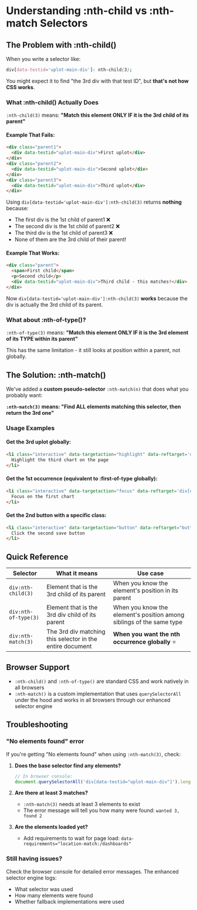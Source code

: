 # Understanding :nth-child vs :nth-match Selectors

## The Problem with :nth-child()

When you write a selector like:

```css
div[data-testid='uplot-main-div']: nth-child(3);
```

You might expect it to find "the 3rd div with that test ID", but **that's not how CSS works**.

### What :nth-child() Actually Does

`:nth-child(3)` means: **"Match this element ONLY IF it is the 3rd child of its parent"**

#### Example That Fails:

```html
<div class="parent1">
  <div data-testid="uplot-main-div">First uplot</div>
</div>
<div class="parent2">
  <div data-testid="uplot-main-div">Second uplot</div>
</div>
<div class="parent3">
  <div data-testid="uplot-main-div">Third uplot</div>
</div>
```

Using `div[data-testid='uplot-main-div']:nth-child(3)` returns **nothing** because:

- The first div is the 1st child of parent1 ❌
- The second div is the 1st child of parent2 ❌
- The third div is the 1st child of parent3 ❌
- None of them are the 3rd child of their parent!

#### Example That Works:

```html
<div class="parent">
  <span>First child</span>
  <p>Second child</p>
  <div data-testid="uplot-main-div">Third child - this matches!</div>
</div>
```

Now `div[data-testid='uplot-main-div']:nth-child(3)` **works** because the div is actually the 3rd child of its parent.

### What about :nth-of-type()?

`:nth-of-type(3)` means: **"Match this element ONLY IF it is the 3rd element of its TYPE within its parent"**

This has the same limitation - it still looks at position within a parent, not globally.

## The Solution: :nth-match()

We've added a **custom pseudo-selector** `:nth-match(n)` that does what you probably want:

**`:nth-match(3)` means: "Find ALL elements matching this selector, then return the 3rd one"**

### Usage Examples

#### Get the 3rd uplot globally:

```html
<li class="interactive" data-targetaction="highlight" data-reftarget='div[data-testid="uplot-main-div"]:nth-match(3)'>
  Highlight the third chart on the page
</li>
```

#### Get the 1st occurrence (equivalent to :first-of-type globally):

```html
<li class="interactive" data-targetaction="focus" data-reftarget='div[data-testid="uplot-main-div"]:nth-match(1)'>
  Focus on the first chart
</li>
```

#### Get the 2nd button with a specific class:

```html
<li class="interactive" data-targetaction="button" data-reftarget="button.save-button:nth-match(2)">
  Click the second save button
</li>
```

## Quick Reference

| Selector             | What it means                                             | Use case                                                             |
| -------------------- | --------------------------------------------------------- | -------------------------------------------------------------------- |
| `div:nth-child(3)`   | Element that is the 3rd child of its parent               | When you know the element's position in its parent                   |
| `div:nth-of-type(3)` | Element that is the 3rd div child of its parent           | When you know the element's position among siblings of the same type |
| `div:nth-match(3)`   | The 3rd div matching this selector in the entire document | **When you want the nth occurrence globally** ⭐                     |

## Browser Support

- `:nth-child()` and `:nth-of-type()` are standard CSS and work natively in all browsers
- `:nth-match()` is a custom implementation that uses `querySelectorAll` under the hood and works in all browsers through our enhanced selector engine

## Troubleshooting

### "No elements found" error

If you're getting "No elements found" when using `:nth-match(3)`, check:

1. **Does the base selector find any elements?**

   ```javascript
   // In browser console:
   document.querySelectorAll('div[data-testid="uplot-main-div"]').length;
   ```

2. **Are there at least 3 matches?**
   - `:nth-match(3)` needs at least 3 elements to exist
   - The error message will tell you how many were found: `wanted 3, found 2`

3. **Are the elements loaded yet?**
   - Add requirements to wait for page load: `data-requirements="location-match:/dashboards"`

### Still having issues?

Check the browser console for detailed error messages. The enhanced selector engine logs:

- What selector was used
- How many elements were found
- Whether fallback implementations were used
